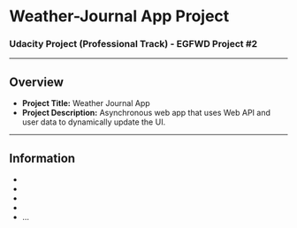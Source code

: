 # Weather-Journal App Project

### Udacity Project (Professional Track) - EGFWD Project #2

---

## Overview

- **Project Title:** Weather Journal App
- **Project Description:** Asynchronous web app that uses Web API and user data to dynamically update the UI.

---

## Information

-
-
-
-
- ...
